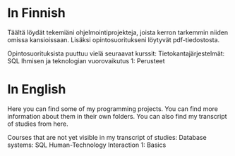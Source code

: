 # In Finnish
Täältä löydät tekemiäni ohjelmointiprojekteja, joista kerron tarkemmin niiden omissa kansioissaan. Lisäksi opintosuoritukseni löytyvät pdf-tiedostosta.

Opintosuorituksista puuttuu vielä seuraavat kurssit:
Tietokantajärjestelmät: SQL
Ihmisen ja teknologian vuorovaikutus 1: Perusteet
# In English
Here you can find some of my programming projects. You can find more information about them in their own folders. You can also find my transcript of studies from here.

Courses that are not yet visible in my transcript of studies:
Database systems: SQL
Human-Technology Interaction 1: Basics
